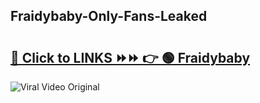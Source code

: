 
 ## Fraidybaby-Only-Fans-Leaked

# <h2><a href="https://clipsfans.com/Fraidybaby&ref=git">🔗 Click to LINKS ⏩⏩ 👉 🟢 Fraidybaby </a></h2>

<a href="https://clipsfans.com/Fraidybaby&ref=git" rel="nofollow" data-target="animated-image.originalLink"><img src="https://i.ibb.co.com/xMMVF88/686577567.gif" alt="Viral Video Original" style="max-width: 100%; display: inline-block;" data-target="animated-image.originalImage"></a>
